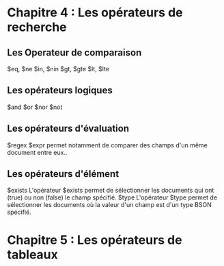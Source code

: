 # Chapitre 4 : Les opérateurs de recherche

## Les Operateur de comparaison
$eq, $ne
$in, $nin
$gt, $gte
$lt, $lte

## Les opérateurs logiques
$and
$or
$nor
$not

## Les opérateurs d'évaluation
$regex
$expr permet notamment de comparer des champs d'un même document entre eux..

## Les opérateurs d'élément
$exists L'opérateur $exists permet de sélectionner les documents qui ont (true) ou non (false) le champ spécifié.
$type L'opérateur $type permet de sélectionner les documents où la valeur d'un champ est d'un type BSON spécifié.

# Chapitre 5 : Les opérateurs de tableaux